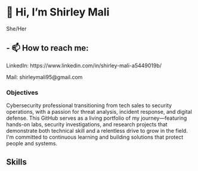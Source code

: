 <h1> 👋 Hi, I’m Shirley Mali</h1>
<p>She/Her</p>
<h2>- 📫 How to reach me:</h2>
<p> LinkedIn: https://www.linkedin.com/in/shirley-mali-a5449019b/ </p>
<p>Mail: shirleymali95@gmail.com </p>

<h3> Objectives</h3>
<p>Cybersecurity professional transitioning from tech sales to security operations, with a passion for threat analysis, incident response, and digital defense. This GitHub serves as a living portfolio of my journey—featuring hands-on labs, security investigations, and research projects that demonstrate both technical skill and a relentless drive to grow in the field. I'm committed to continuous learning and building solutions that protect people and systems.</p>
<h2>Skills</h2>



<!---
Shirmali/Shirmali is a ✨ special ✨ repository because its `README.md` (this file) appears on your GitHub profile.
You can click the Preview link to take a look at your changes.
--->
